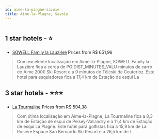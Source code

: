```yaml
---
id: aime-la-plagne-savoie
title: Aime-la-Plagne, Savoie
---
```


<center><img src="https://i.travelapi.com/hotels/72000000/71090000/71085500/71085416/198965c3_z.jpg" alt="" /></center>


##  1 star hotels - ⭐️

-    [SOWELL Family la Lauzière](https://us.hurb.com/hotels/aime-la-plagne/sowell-family-la-lauziere-HT-FIK1?cmp=18055) Prices from R$ 651,96
   > Com excelente localização em Aime-la-Plagne, SOWELL Family la Lauzière fica a cerca de POIDIST_MINUTES_VALU minutos de carro de Aime 2000 Ski Resort e a 9 minutos de Téléski de Couterloz.  Este hotel para esquiadores fica a 17,4 km de Estação de esqui La 

##  3 star hotels - ⭐️⭐️⭐️

-    [La Tourmaline](https://us.hurb.com/hotels/aime-la-plagne/la-tourmaline-HT-0643?cmp=18055) Prices from R$ 504,38
   > Com ótima localização em Aime-la-Plagne, La Tourmaline fica a 8,3 km de Estação de esqui de Peisey-Vallandry e a 11,4 km de Estação de esqui La Plagne.  Este hotel para golfistas fica a 15,9 km de La Rosiere Espace San Bernardo Ski Resort e a 26,5 km de L
